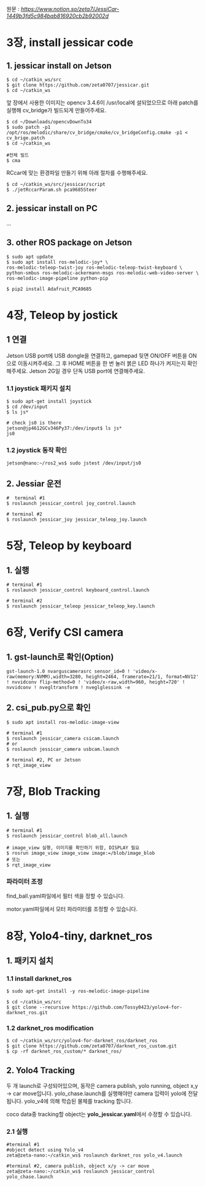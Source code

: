 원문 : *https://www.notion.so/zeta7/JessiCar-1449b3fd5c984bab816920cb2b92002d*

# 3장, install jessicar code

## 1. jessicar install on Jetson

    $ cd ~/catkin_ws/src
    $ git clone https://github.com/zeta0707/jessicar.git
    $ cd ~/catkin_ws

 앞 장에서 사용한 이미지는 opencv 3.4.6이 /usr/local에 설되었으므로 아래 patch를 실행해 cv_bridge가 빌드되게 만들어주세요.

    $ cd ~/Downloads/opencvDownTo34
    $ sudo patch -p1 /opt/ros/melodic/share/cv_bridge/cmake/cv_bridgeConfig.cmake -p1 < cv_brige.patch
    $ cd ~/catkin_ws
    
    #전체 빌드
    $ cma

 RCcar에 맞는 환경파일 만들기 위해 아래 절차를 수행해주세요.

    $ cd ~/catkin_ws/src/jessicar/script
    $ ./jetRccarParam.sh pca9685Steer

## 2. jessicar install on PC
 ...

## 3. other ROS package on Jetson
    $ sudo apt update
    $ sudo apt install ros-melodic-joy* \
    ros-melodic-teleop-twist-joy ros-melodic-teleop-twist-keyboard \
    python-smbus ros-melodic-ackermann-msgs ros-melodic-web-video-server \
    ros-melodic-image-pipeline python-pip
    
    $ pip2 install Adafruit_PCA9685
    
# 4장, Teleop by jostick

## 1 연결

 Jetson USB port에 USB dongle을 연결하고, gamepad 뒷면 ON/OFF 버튼을 ON으로 이동시켜주세요. 그 후 HOME 버튼을 한 번 눌러 붉은 LED 하나가 켜지는지 확인해주세요. Jetson 2G일 경우 단독 USB port에 연결해주세요.

### 1.1 joystick 패키지 설치

    $ sudo apt-get install joystick
    $ cd /dev/input
    $ ls js*
    
    # check js0 is there
    jetson@jp4612GCv346Py37:/dev/input$ ls js*
    js0

### 1.2 joystick 동작 확인

    jetson@nano:~/ros2_ws$ sudo jstest /dev/input/js0

## 2. Jessiar 운전

    #  terminal #1
    $ roslaunch jessicar_control joy_control.launch
    
    # terminal #2
    $ roslaunch jessicar_joy jessicar_teleop_joy.launch

# 5장, Teleop by keyboard

## 1. 실행

    # terminal #1
    $ roslaunch jessicar_control keyboard_control.launch
    
    # terminal #2
    $ roslaunch jessicar_teleop jessicar_teleop_key.launch

# 6장, Verify CSI camera

## 1. gst-launch로 확인(Option)

    gst-launch-1.0 nvarguscamerasrc sensor_id=0 ! 'video/x-raw(memory:NVMM),width=3280, height=2464, framerate=21/1, format=NV12' ! nvvidconv flip-method=0 ! 'video/x-raw,width=960, height=720' ! nvvidconv ! nvegltransform ! nveglglessink -e

## 2. csi_pub.py으로 확인

    $ sudo apt install ros-melodic-image-view

    # terminal #1
    $ roslaunch jessicar_camera csicam.launch
    # or
    $ roslaunch jessicar_camera usbcam.launch
    
    # terminal #2, PC or Jetson
    $ rqt_image_view

# 7장, Blob Tracking

## 1. 실행

    # terminal #1
    $ roslaunch jessicar_control blob_all.launch
    
    # image_view 실행, 이미지를 확인하기 위함, DISPLAY 필요
    $ rosrun image_view image_view image:=/blob/image_blob
    # 또는
    $ rqt_image_view

### 파라미터 조정

 find_ball.yaml파일에서 필터 색을 정할 수 있습니다.
 
 motor.yaml파일에서 모터 파라미터를 조정할 수 있습니다.

# 8장, Yolo4-tiny, darknet_ros

## 1. 패키지 설치

### 1.1 install darknet_ros

    $ sudo apt-get install -y ros-melodic-image-pipeline
    
    $ cd ~/catkin_ws/src
    $ git clone --recursive https://github.com/Tossy0423/yolov4-for-darknet_ros.git

### 1.2 darknet_ros modification

    $ cd ~/catkin_ws/src/yolov4-for-darknet_ros/darknet_ros
    $ git clone https://github.com/zeta0707/darknet_ros_custom.git
    $ cp -rf darknet_ros_custom/* darknet_ros/

## 2. Yolo4 Tracking

 두 개 launch로 구성되어있으며, 동작은 camera publish, yolo running, object x,y → car move입니다. yolo_chase.launch를 실행해야만 camera 입력이 yolo에 전달됩니다. yolo_v4에 의해 학습된 물체를 tracking 합니다.

 coco data중 tracking할 object는 **yolo_jessicar.yaml**에서 수정할 수 있습니다.

### 2.1 실행

    #terminal #1
    #object detect using Yolo_v4
    zeta@zeta-nano:~/catkin_ws$ roslaunch darknet_ros yolo_v4.launch
    
    #terminal #2, camera publish, object x/y -> car move
    zeta@zeta-nano:~/catkin_ws$ roslaunch jessicar_control yolo_chase.launch
